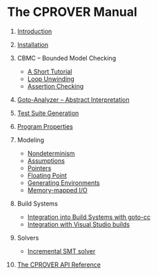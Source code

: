 # The CPROVER Manual

1. [Introduction](introduction/)

2. [Installation](installation/)

3. CBMC &ndash; Bounded Model Checking

   * [A Short Tutorial](cbmc/tutorial/)
   * [Loop Unwinding](cbmc/unwinding/)
   * [Assertion Checking](cbmc/assertions/)

4. [Goto-Analyzer &ndash; Abstract Interpretation](goto-analyzer/)

5. [Test Suite Generation](test-suite/)

6. [Program Properties](properties/)

7. Modeling

   * [Nondeterminism](modeling/nondeterminism/)
   * [Assumptions](modeling/assumptions/)
   * [Pointers](modeling/pointers/)
   * [Floating Point](modeling/floating-point/)
   * [Generating Environments](goto-harness/)
   * [Memory-mapped I/O](modeling/mmio/)

8. Build Systems

   * [Integration into Build Systems with goto-cc](goto-cc/)
   * [Integration with Visual Studio builds](visual-studio/)

9. Solvers

    * [Incremental SMT solver](smt2-incr/)

10. [The CPROVER API Reference](api/)

